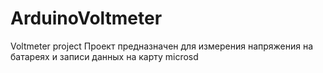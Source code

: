 # ArduinoVoltmeter
Voltmeter project
Проект предназначен для измерения напряжения на батареях и записи данных на карту microsd
